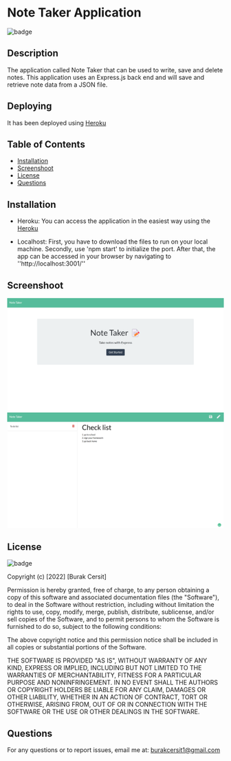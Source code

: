 # Note Taker Application

![badge](https://img.shields.io/badge/license-MIT-orange)


## Description
The application called Note Taker that can be used to write, save and delete notes. This application uses an Express.js back end and will save and retrieve note data from a JSON file.

## Deploying
It has been deployed using [Heroku](https://note-taker-heroku-36.herokuapp.com/notes) 

## Table of Contents

* [Installation](#installation)
* [Screenshoot](#screenshoot)
* [License](#license)
* [Questions](#questions)

## Installation
* Heroku: You can access the application in the easiest way using the [Heroku](https://note-taker-heroku-36.herokuapp.com/notes)

* Localhost: First, you have to download the files to run on your local machine. Secondly, use 'npm start' to initialize the port. After that, the app can be accessed in your browser by navigating to ''http://localhost:3001/'' 

## Screenshoot
![1](./img/1.png)
![2](./img/2.png)

## License
![badge](https://img.shields.io/badge/license-MIT-orange)
   
Copyright (c) [2022] [Burak Cersit]

Permission is hereby granted, free of charge, to any person obtaining a copy
of this software and associated documentation files (the "Software"), to deal
in the Software without restriction, including without limitation the rights
to use, copy, modify, merge, publish, distribute, sublicense, and/or sell
copies of the Software, and to permit persons to whom the Software is
furnished to do so, subject to the following conditions:

The above copyright notice and this permission notice shall be included in all
copies or substantial portions of the Software.

THE SOFTWARE IS PROVIDED "AS IS", WITHOUT WARRANTY OF ANY KIND, EXPRESS OR
IMPLIED, INCLUDING BUT NOT LIMITED TO THE WARRANTIES OF MERCHANTABILITY,
FITNESS FOR A PARTICULAR PURPOSE AND NONINFRINGEMENT. IN NO EVENT SHALL THE
AUTHORS OR COPYRIGHT HOLDERS BE LIABLE FOR ANY CLAIM, DAMAGES OR OTHER
LIABILITY, WHETHER IN AN ACTION OF CONTRACT, TORT OR OTHERWISE, ARISING FROM,
OUT OF OR IN CONNECTION WITH THE SOFTWARE OR THE USE OR OTHER DEALINGS IN THE
SOFTWARE.

## Questions

For any questions or to report issues, email me at: burakcersit1@gmail.com
